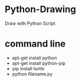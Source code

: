 # Python-Drawing

Draw with Python Script

# command line
- apt-get install python
- apt-get install python-pip
- pip install turtle
- python filename.py

